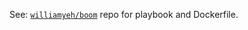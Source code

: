 See: [`williamyeh/boom`](https://github.com/William-Yeh/docker-boom) repo for playbook and Dockerfile.
